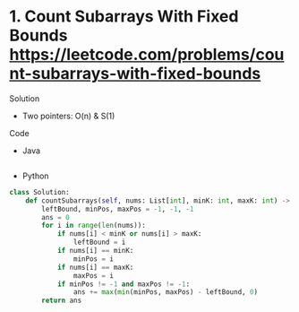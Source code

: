 # 1. Count Subarrays With Fixed Bounds https://leetcode.com/problems/count-subarrays-with-fixed-bounds

Solution

- Two pointers: O(n) & S(1)

Code

- Java

```java

```

- Python

```python
class Solution:
    def countSubarrays(self, nums: List[int], minK: int, maxK: int) -> int:
        leftBound, minPos, maxPos = -1, -1, -1
        ans = 0
        for i in range(len(nums)):
            if nums[i] < minK or nums[i] > maxK:
                leftBound = i
            if nums[i] == minK:
                minPos = i
            if nums[i] == maxK:
                maxPos = i
            if minPos != -1 and maxPos != -1:
                ans += max(min(minPos, maxPos) - leftBound, 0)
        return ans
```

